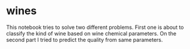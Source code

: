# wines
This notebook tries to solve two different problems. 
First one is about to classify the kind of wine based on wine chemical parameters. 
On the second part I tried to predict the quality from same parameters.
